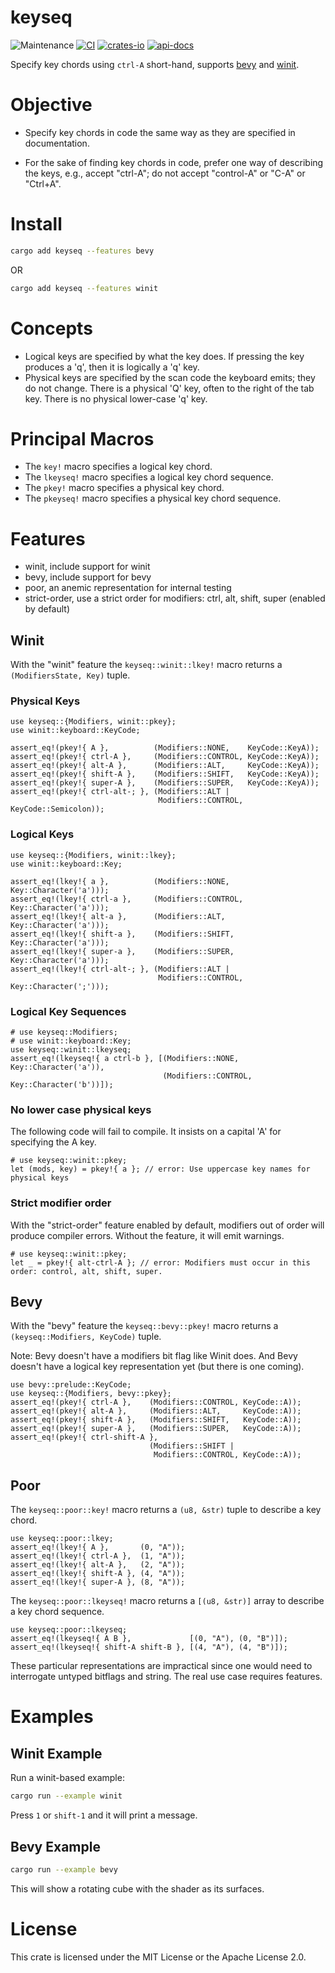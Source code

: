 # keyseq
![Maintenance](https://img.shields.io/badge/maintenance-actively--developed-brightgreen.svg)
[![CI](https://github.com/shanecelis/keyseq/actions/workflows/rust.yml/badge.svg)](https://github.com/shanecelis/keyseq/actions)
  [![crates-io](https://img.shields.io/crates/v/keyseq.svg)](https://crates.io/crates/keyseq)
  [![api-docs](https://docs.rs/keyseq/badge.svg)](https://docs.rs/keyseq)

Specify key chords using `ctrl-A` short-hand, supports [bevy](https://bevyengine.org) and
[winit](https://github.com/rust-windowing/winit).

# Objective

* Specify key chords in code the same way as they are specified in
  documentation.

* For the sake of finding key chords in code, prefer one way of
  describing the keys, e.g., accept "ctrl-A"; do not accept "control-A" or "C-A"
  or "Ctrl+A".

# Install

``` sh
cargo add keyseq --features bevy
```

OR 

``` sh
cargo add keyseq --features winit
```

# Concepts

* Logical keys are specified by what the key does. If pressing the key produces
  a 'q', then it is logically a 'q' key.
* Physical keys are specified by the scan code the keyboard emits; they do
  not change. There is a physical 'Q' key, often to the right of the tab key.
  There is no physical lower-case 'q' key.
  
# Principal Macros

* The `key!` macro specifies a logical key chord.
* The `lkeyseq!` macro specifies a logical key chord sequence.
* The `pkey!` macro specifies a physical key chord.
* The `pkeyseq!` macro specifies a physical key chord sequence.

# Features

* winit, include support for winit
* bevy, include support for bevy
* poor, an anemic representation for internal testing
* strict-order, use a strict order for modifiers: ctrl, alt, shift, super
  (enabled by default)

## Winit

With the "winit" feature the `keyseq::winit::lkey!` macro returns a
`(ModifiersState, Key)` tuple.

### Physical Keys

```
use keyseq::{Modifiers, winit::pkey};
use winit::keyboard::KeyCode;

assert_eq!(pkey!{ A },          (Modifiers::NONE,    KeyCode::KeyA));
assert_eq!(pkey!{ ctrl-A },     (Modifiers::CONTROL, KeyCode::KeyA));
assert_eq!(pkey!{ alt-A },      (Modifiers::ALT,     KeyCode::KeyA));
assert_eq!(pkey!{ shift-A },    (Modifiers::SHIFT,   KeyCode::KeyA));
assert_eq!(pkey!{ super-A },    (Modifiers::SUPER,   KeyCode::KeyA));
assert_eq!(pkey!{ ctrl-alt-; }, (Modifiers::ALT |
                                 Modifiers::CONTROL, KeyCode::Semicolon));
```

### Logical Keys

```
use keyseq::{Modifiers, winit::lkey};
use winit::keyboard::Key;

assert_eq!(lkey!{ a },          (Modifiers::NONE,    Key::Character('a')));
assert_eq!(lkey!{ ctrl-a },     (Modifiers::CONTROL, Key::Character('a')));
assert_eq!(lkey!{ alt-a },      (Modifiers::ALT,     Key::Character('a')));
assert_eq!(lkey!{ shift-a },    (Modifiers::SHIFT,   Key::Character('a')));
assert_eq!(lkey!{ super-a },    (Modifiers::SUPER,   Key::Character('a')));
assert_eq!(lkey!{ ctrl-alt-; }, (Modifiers::ALT |
                                 Modifiers::CONTROL, Key::Character(';')));
```

### Logical Key Sequences
```
# use keyseq::Modifiers;
# use winit::keyboard::Key;
use keyseq::winit::lkeyseq;
assert_eq!(lkeyseq!{ a ctrl-b }, [(Modifiers::NONE,    Key::Character('a')),
                                  (Modifiers::CONTROL, Key::Character('b'))]);
```

### No lower case physical keys

The following code will fail to compile. It insists on a capital 'A' for
specifying the A key.

```compile_fail
# use keyseq::winit::pkey;
let (mods, key) = pkey!{ a }; // error: Use uppercase key names for physical keys
```

### Strict modifier order

With the "strict-order" feature enabled by default, modifiers out of order will
produce compiler errors. Without the feature, it will emit warnings.

```compile_fail
# use keyseq::winit::pkey;
let _ = pkey!{ alt-ctrl-A }; // error: Modifiers must occur in this order: control, alt, shift, super.
```

## Bevy

With the "bevy" feature the `keyseq::bevy::pkey!` macro returns a
`(keyseq::Modifiers, KeyCode)` tuple.

Note: Bevy doesn't have a modifiers bit flag like Winit does. And Bevy doesn't
have a logical key representation yet (but there is one coming).

```
use bevy::prelude::KeyCode;
use keyseq::{Modifiers, bevy::pkey};
assert_eq!(pkey!{ ctrl-A },    (Modifiers::CONTROL, KeyCode::A));
assert_eq!(pkey!{ alt-A },     (Modifiers::ALT,     KeyCode::A));
assert_eq!(pkey!{ shift-A },   (Modifiers::SHIFT,   KeyCode::A));
assert_eq!(pkey!{ super-A },   (Modifiers::SUPER,   KeyCode::A));
assert_eq!(pkey!{ ctrl-shift-A }, 
                               (Modifiers::SHIFT |
                                Modifiers::CONTROL, KeyCode::A));
```

## Poor

The `keyseq::poor::key!` macro returns a `(u8, &str)` tuple to describe a key chord.

```
use keyseq::poor::lkey;
assert_eq!(lkey!{ A },       (0, "A"));
assert_eq!(lkey!{ ctrl-A },  (1, "A"));
assert_eq!(lkey!{ alt-A },   (2, "A"));
assert_eq!(lkey!{ shift-A }, (4, "A"));
assert_eq!(lkey!{ super-A }, (8, "A"));
```

The `keyseq::poor::lkeyseq!` macro returns a `[(u8, &str)]` array to describe a key
chord sequence.

```
use keyseq::poor::lkeyseq;
assert_eq!(lkeyseq!{ A B },             [(0, "A"), (0, "B")]);
assert_eq!(lkeyseq!{ shift-A shift-B }, [(4, "A"), (4, "B")]);
```

These particular representations are impractical since one would need to
interrogate untyped bitflags and string. The real use case requires features.

# Examples

## Winit Example
Run a winit-based example:

``` sh
cargo run --example winit
```

Press `1` or `shift-1` and it will print a message.

## Bevy Example

``` sh
cargo run --example bevy
```

This will show a rotating cube with the shader as its surfaces.

# License

This crate is licensed under the MIT License or the Apache License 2.0.


